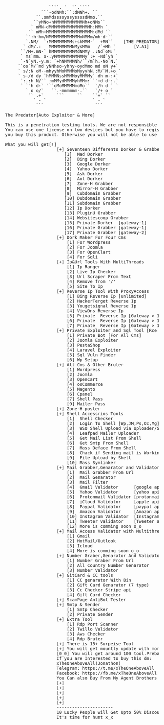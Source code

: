 <pre>
                 ````. `  ``.````
              ```-odNMh:``:dMNh+. ``
            ``.omMdssssyssyssssdMmo.``
           ``yMNo+hMMMMMMMMMMMNh+oNMs``
          ` mMN-dMMMMMMMMMMMMMMMMh:MMh `
         `` mMh+MMMMMMMMMMMMMMMMMM:dMd ``
        ``:h-hm/NMMMMMMMMMMMMmNMMm/mh-d-``
        `.NM/  `:MMMMMMMMMs+shMMM-`  +MN``    [THE PREDATOR]
       ` dM/.:   MMMMMMMMMNMysMMm   /`+Mh `       [V.A1]
      ``/M+.mN-` hMMMMMMMMMMdNMMy .:Nd`oM:`
      ` ms`mm. o-.yMMMMMMMMMMMMy`:+ -Nd`yh `
      `-N`yN.-y.m: `+hNMMMMNh/``/m`h.-No`N.`
     ``os`M/`md yNNhso-yhhy-oydMmo md oN y+`
     ` s/:N oM--mhyyhMoMMMMoMyyyhN.:M/`M.+o `
     ` s-/d dy `hMMMNssMMMMoyMMMMy` dh m-:+`
      `:.:h N/`` :mMMydMMMMyhMMm: ``+d d-:.`
      ` ``h d:` ```oMoMMMMMmoMo``  `/h d ` `
        ` o o/`   ``.-mmmmmm-.``   `/+ o `
         `` .+`     ```     ``    ``+` ``
           ` - `                  ` - `
            ```                    ```

The Predator[Auto Exploiter & More]

This is a penetration testing tools. We are not responsible for any illegel activity.
You can use one license on two devices but you have to register your two devices when
you buy this product. Otherwise you will not be able to use two devices with one license

What you will get[!]
					[+] Seventeen Differents Dorker & Grabber with MultiThreads and ProxyAccess
					   [1]  Mad Dorker
					   [2]  Bing Dorker
					   [3]  Google Dorker
					   [4]  Yahoo Dorker
					   [5]  Ask Dorker
					   [6]  Aol Dorker
					   [7]  Zone-H Grabber
					   [8]  Mirror-H Grabber 
					   [9]  Cubdomain Grabber
					   [10] Dubdomain Grabber
					   [11] Subdomain Grabber
					   [12] Ip Dorker
					   [13] PluginU Grabber
					   [14] Websitescoop Grabber
					   [15] Private Dorker  [gateway-1]
					   [16] Private Grabber [gateway-1]
					   [17] Private Grabber [gateway-2]
					[+] Dork Maker For Four Cms 
						[1] For Wordpress
						[2] For Joomla
						[3] For OpenClart
						[4] For Sqli
					[+] Ip&Url Tools With MultiThreads
						[1] Ip Ranger
						[2] Live Ip Checker
						[3] Url Scraper From Text
						[4] Remove from '/'
						[5] Site To Ip
					[+] Reverse Ip Tool With ProxyAccess
						[1] Bing Reverse Ip [unlimited]
						[2] HackerTerget Reverse Ip
						[3] Yougetsignal Reverse Ip
						[4] ViewDns Reverse Ip
						[5] Private  Reverse Ip [Gateway > 1][unlimited]
						[6] Private  Reverse Ip [Gateway > 1][unlimited]
						[7] Private  Reverse Ip [Gateway > 1][unlimited]
					[+] Private Exploiter and Sql Tool [Rce 2018-2021]
						[1] Private Bot [For All Cms]
						[2] Joomla Exploiter
						[3] PestaShop
						[4] Laravel Exploiter
						[5] Sql Vuln Finder
						[6] Wp Setup
					[+] All Cms & Other Bruter 
						[1] Wordpress
						[2] Joomla
						[3] OpenCart
						[4] osCommerce
						[5] Magento
						[6] Cpanel
						[7] Shell Pass
						[9] Mailer Pass
					[+] Zone-H poster
					[+] Shell Accessrios Tools
						[1]  Shell Checker
						[2]  Login To Shell [Wp,JM,Ps,Oc,Mg]
						[3]  WSO Shell Upload via Uploader/Shell
						[4]  Leafpad Mailer Uploader
						[5]  Get Mail List From Shell
						[6]  Get Smtp From Shell
						[7]  Mass Deface From Shell
						[8]  Chack if Sending mail is Working or not!
						[9]  File Upload by Shell
						[10] Mass Symlinker
					[+] Mail Grabber,Genarator and Validator with Multithreads and Proxyaccess
						[1]  Mail Grabber From Url
						[2]  Mail Genarator
						[3]  Mail Filter
						[4]  Gmail Validator      [google api with proxy] 
						[5]  Yahoo Validator      [yahoo api with proxy] 
						[6]  Protonmail Validator [protonmail api with proxy] 
						[7]  iCloud Validator     [apple api with proxy] 
						[8]  Paypal Validator     [paypal api with proxy] 
						[9]  Amazon Validator     [Amazon api with proxy] 
						[10] Instagram Validator  [Instagram api with proxy] 
						[11] Tweeter Validator    [Tweeter api with proxy] 
						[12] More is comming soon o_o
					[+] Mail Access Validator with Multithreads and Proxyaccess
						[1] Gmail
						[2] HotMail/Outlook
						[3] Icloud
						[4] More is comming soon o_o
					[+] Number Graber,Genarator And Validator With twillo
						[1] Number Graber From Url
						[2] All Country Number Genarator
						[3] Number Validator
					[+] GitCard & CC tools
						[1] CC genarator With Bin
						[2] Gift Card Genarator (7 type)
						[3] Cc Checker Stripe api
						[4] Gift Card Checker
					[+] ScamPage AntiBot Tester
					[+] Smtp & Sender
						[1] Smtp Checker
						[2] Private Sender
					[+] Extra Tool
						[1] Rdp Port Scanner
						[2] Twillo Validator
						[3] Aws Checker
						[4] Rdp Bruter
					[+] There is 15+ Surpeise Tool
					[+] You will get mountly update with more bug free and well devopoped tools
					[0_0] You will get around 100 tool.Prebably this is the most resourceful + advanced tool you have ever seen[0_0]
					If you are Interested to buy this dm: 
					xTheOneAboveAll(Jonathon)
					Telegram: https://t.me/xTheOneAboveAll
					Facebook: https://fb.me/xTheOneAboveAll
					You Can also Buy From My Agent Brothers
					[+]
					[+]
					[+]
					[+]
					[+]
					----------------------
					10 Lucky People will Get Upto 50% Discount
					It's time for hunt x_x




</pre>
